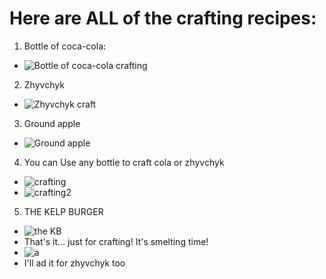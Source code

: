 # Here are ALL of the crafting recipes:

 1. Bottle of coca-cola:
- ![Bottle of coca-cola crafting](https://ik.imagekit.io/sxtzwhx7n/crafts/cola.png?updatedAt=1747681809525)
 2. Zhyvchyk
- ![Zhyvchyk craft](https://ik.imagekit.io/sxtzwhx7n/crafts/zhyvchyk.png?updatedAt=1747681809383)
 3. Ground apple
- ![Ground apple](https://ik.imagekit.io/sxtzwhx7n/crafts/yabluko.png?updatedAt=1747681809379)
 4. You can Use any bottle to craft cola or zhyvchyk
-  ![crafting](https://ik.imagekit.io/sxtzwhx7n/crafts/zhywkola.png?updatedAt=1747681809380)
- ![crafting2](https://ik.imagekit.io/sxtzwhx7n/crafts/kolazhyw.png?updatedAt=1747681809391)
 5. THE KELP BURGER
-  ![the KB](https://ik.imagekit.io/sxtzwhx7n/crafts/laminaria.png?updatedAt=1747681809377)
- That's it... just for crafting! It's smelting time!
- ![a](https://ik.imagekit.io/sxtzwhx7n/crafts/%D0%97%D0%BD%D1%96%D0%BC%D0%BE%D0%BA%20%D0%B5%D0%BA%D1%80%D0%B0%D0%BD%D0%B0%202025-05-19%20221653.png?updatedAt=1747682233086)
- I'll ad it for zhyvchyk too
